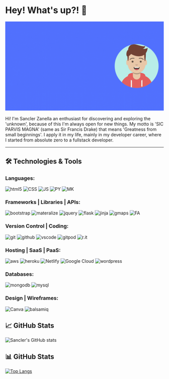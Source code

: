 # Hey! What's up?! :metal:

![Cover picture](assets/images/sancler_zanella_cover.gif)

Hi! I'm Sancler Zanella an enthusiast for discovering and exploring the 'unknown', because of this I'm always open for new things. My motto is 'SIC PARVIS MAGNA' (same as Sir Francis Drake) that means 'Greatness from small beginnings'. I apply it in my life, mainly in my developer career, where I started from absolute zero to a fullstack developer.

---

## :hammer_and_wrench: Technologies & Tools

### Languages: <br />

![html5](https://camo.githubusercontent.com/5480d1eff5a79c0d17f5943b43854db41371dd086755084a4804155410bc43c4/68747470733a2f2f696d672e736869656c64732e696f2f62616467652f48544d4c352532302d2532334533344632362e7376673f267374796c653d666f722d7468652d6261646765266c6f676f3d48544d4c35266c6f676f436f6c6f723d464646464646) ![CSS](https://camo.githubusercontent.com/051dbf3ef28983274b9809ad347f38e8b7b9542f7bb55d46e63e28ece185b948/68747470733a2f2f696d672e736869656c64732e696f2f62616467652f435353332532302d2532333135373242362e7376673f267374796c653d666f722d7468652d6261646765266c6f676f3d43535333266c6f676f436f6c6f723d464646464646) ![JS](https://camo.githubusercontent.com/374b918b8ae63bb41368cb76373e32cb62f30b7ed7f0ddacb69b301be715db06/68747470733a2f2f696d672e736869656c64732e696f2f62616467652f4a6176615363726970742532302d2532333332333333302e7376673f267374796c653d666f722d7468652d6261646765266c6f676f3d4a617661536372697074266c6f676f436f6c6f723d463744463145) ![PY](https://camo.githubusercontent.com/e70bef5ceeda3bf1fbefbf23902097fe10dca5fbf46fdbf6c1698dd4487073ef/68747470733a2f2f696d672e736869656c64732e696f2f62616467652f507974686f6e2532302d2532333030344437412e7376673f267374796c653d666f722d7468652d6261646765266c6f676f3d707974686f6e266c6f676f436f6c6f723d666664663736) ![MK](https://camo.githubusercontent.com/266f93ecf639e87940c56368216f3803e9d493cf434360901c390039f1835d15/68747470733a2f2f696d672e736869656c64732e696f2f62616467652f4d61726b646f776e2532302d2532333030303030302e7376673f267374796c653d666f722d7468652d6261646765266c6f676f3d4d61726b646f776e266c6f676f436f6c6f723d464646464646)

### Frameworks | Libraries | APIs: <br />

![bootstrap](https://camo.githubusercontent.com/01be0850b0aa23bb04dcf6bc223baaae9158287099e564622e28b51842a34edf/68747470733a2f2f696d672e736869656c64732e696f2f62616467652f426f6f7473747261702532302d2532333536334437432e7376673f267374796c653d666f722d7468652d6261646765266c6f676f3d426f6f747374726170266c6f676f436f6c6f723d464646464646) ![materalize](https://camo.githubusercontent.com/ebcfe32f3b53a0a1eef62fbd062b70b5a0533c3b7ae91eb95c7726c8bf40d451/68747470733a2f2f696d672e736869656c64732e696f2f62616467652f4d6174657269616c697a652532302d2532334545364537332e7376673f267374796c653d666f722d7468652d6261646765266c6f676f3d676f6f676c65266c6f676f436f6c6f723d464646464646) ![jquery](https://camo.githubusercontent.com/3c4aaf4df17dea015895003562a12e1fe330e920a29d97ca2638f0f446512199/68747470733a2f2f696d672e736869656c64732e696f2f62616467652f6a51756572792532302d2532333145324533422e7376673f267374796c653d666f722d7468652d6261646765266c6f676f3d6a5175657279266c6f676f436f6c6f723d323141434532) ![flask](https://camo.githubusercontent.com/b405bbd2bb2ed0c21a713d7d42766bc0d93c22bf704a2e9d27359a92d010c509/68747470733a2f2f696d672e736869656c64732e696f2f62616467652f466c61736b2532302d2532333030303030302e7376673f267374796c653d666f722d7468652d6261646765266c6f676f3d466c61736b266c6f676f436f6c6f723d464646464646) ![jinja](https://camo.githubusercontent.com/934dbb9355cbb7b8d5cbf77cccd7f94c8e8e4ba695668b6a57e8d59020a4ec31/68747470733a2f2f696d672e736869656c64732e696f2f62616467652f4a696e6a612532302d2532333030303030302e7376673f267374796c653d666f722d7468652d6261646765266c6f676f3d4a696e6a61266c6f676f436f6c6f723d423431373137) ![gmaps](https://camo.githubusercontent.com/77193c71fbe4e76f70ab88f819d8387c3d2444f782b010965988e4db25448684/68747470733a2f2f696d672e736869656c64732e696f2f62616467652f476f6f676c652532304d6170732532302d2532333432383546342e7376673f267374796c653d666f722d7468652d6261646765266c6f676f3d476f6f676c652532304d617073266c6f676f436f6c6f723d464646464646) ![FA](https://camo.githubusercontent.com/a1fb0392a0904e14d7088f23f1fa6b86d03685d271c3eebae3df42443e15d613/68747470733a2f2f696d672e736869656c64732e696f2f62616467652f466f6e74253230417765736f6d652532302d2532333333394146302e7376673f267374796c653d666f722d7468652d6261646765266c6f676f3d466f6e74253230417765736f6d65266c6f676f436f6c6f723d464646464646)

### Version Control | Coding: <br />

![git](https://camo.githubusercontent.com/0cc6318785fdcacd7a6eabcc3cc7b2f7f63b0e014b14d9c5528dacab16c4c221/68747470733a2f2f696d672e736869656c64732e696f2f62616467652f4769742532302d2532333330324632462e7376673f267374796c653d666f722d7468652d6261646765266c6f676f3d476974266c6f676f436f6c6f723d463035303332) ![github](https://camo.githubusercontent.com/cbbb6c316257353aad67f1d422a5778ff4a8ebc12bf1a72d26c112615bf0090c/68747470733a2f2f696d672e736869656c64732e696f2f62616467652f4769744875622532302d2532333138313731372e7376673f267374796c653d666f722d7468652d6261646765266c6f676f3d476974487562266c6f676f436f6c6f723d464646464646) ![vscode](https://camo.githubusercontent.com/bf7d164e2e38636f4c7d56a0ea8f643bed6426f4bbec74fee54dac6c4535b4de/68747470733a2f2f696d672e736869656c64732e696f2f62616467652f5653436f64652532302d2532333242324233302e7376673f267374796c653d666f722d7468652d6261646765266c6f676f3d56697375616c25323053747564696f253230436f6465266c6f676f436f6c6f723d303037414343) ![gitpod](https://camo.githubusercontent.com/81356c564790644ad4669af2d3105447a5789c9e137f7ec7416a201d4eebb826/68747470733a2f2f696d672e736869656c64732e696f2f62616467652f476974706f642532302d2532333144314431442e7376673f267374796c653d666f722d7468652d6261646765266c6f676f3d476974706f64266c6f676f436f6c6f723d314141364534) ![r.it](https://camo.githubusercontent.com/af2baa9a71e881ea9c1eef82b3b015bc4da2f5dae80c09cf02011378174e0b57/68747470733a2f2f696d672e736869656c64732e696f2f62616467652f7265706c2e69742532302d2532333130314233302e7376673f267374796c653d666f722d7468652d6261646765266c6f676f3d7265706c2e6974266c6f676f436f6c6f723d393339363943)

### Hosting | SaaS | PaaS: <br />

![aws](https://camo.githubusercontent.com/d66e28175bf0519dc818143d1fb03129e2f1e1aba876f14e839696069b15558e/68747470733a2f2f696d672e736869656c64732e696f2f62616467652f416d617a6f6e2532304157532532302d2532333233324633452e7376673f267374796c653d666f722d7468652d6261646765266c6f676f3d416d617a6f6e253230415753266c6f676f436f6c6f723d464639393030) ![heroku](https://camo.githubusercontent.com/46ed060ff2e4dc379a225049d5fa9e97b5351919892b7c87800325f259cb4b1a/68747470733a2f2f696d672e736869656c64732e696f2f62616467652f4865726f6b752532302d2532333433303039382e7376673f267374796c653d666f722d7468652d6261646765266c6f676f3d4865726f6b75266c6f676f436f6c6f723d464646464646) ![Netlify](https://img.shields.io/badge/netlify-%23000000.svg?style=for-the-badge&logo=netlify&logoColor=#00C7B7) ![Google Cloud](https://img.shields.io/badge/GoogleCloud-%234285F4.svg?style=for-the-badge&logo=google-cloud&logoColor=white) ![wordpress](https://camo.githubusercontent.com/ab50f9941296b765579d6c9b47ea837e39249c600bc822f3474d3e0319da97af/68747470733a2f2f696d672e736869656c64732e696f2f62616467652f576f726450726573732532302d2532333230373139362e7376673f267374796c653d666f722d7468652d6261646765266c6f676f3d576f72645072657373266c6f676f436f6c6f723d464646464646)

### Databases: <br />

![mongodb](https://camo.githubusercontent.com/c2cfce7fbdc1ea7fd1b57620ff29c002890efb29f8aecde41f72e154ad922af4/68747470733a2f2f696d672e736869656c64732e696f2f62616467652f4d6f6e676f44422532302d2532333346324531452e7376673f267374796c653d666f722d7468652d6261646765266c6f676f3d4d6f6e676f4442266c6f676f436f6c6f723d343741323438) ![mysql](https://camo.githubusercontent.com/9d610bf4b415eecd0c1055f53bffedcbc9d9786771c277c525999bc54d79e905/68747470733a2f2f696d672e736869656c64732e696f2f62616467652f4d7953514c2532302d2532333030373538462e7376673f267374796c653d666f722d7468652d6261646765266c6f676f3d4d7953514c266c6f676f436f6c6f723d464646464646)

### Design | Wireframes: <br />

![Canva](https://img.shields.io/badge/Canva-%2300C4CC.svg?style=for-the-badge&logo=Canva&logoColor=white) ![balsamiq](https://camo.githubusercontent.com/c2079e9c7205d55bd967856a5533aea88072189eb3678a9fe3da9b6e5fe1df71/68747470733a2f2f696d672e736869656c64732e696f2f62616467652f42616c73616d69712532302d2532334136303030302e7376673f267374796c653d666f722d7468652d6261646765266c6f676f3d42616c73616d6971266c6f676f436f6c6f723d464646464646)

## :chart_with_upwards_trend: GitHub Stats

![Sancler's GitHub stats](https://github-readme-stats.vercel.app/api?username=SanclerZanella&&count_private=true&show_icons=true&theme=tokyonight)

## :bar_chart: GitHub Stats

[![Top Langs](https://github-readme-stats.vercel.app/api/top-langs/?username=SanclerZanella&langs_count=8&show_icons=true&theme=tokyonight)](https://github.com/anuraghazra/github-readme-stats)
